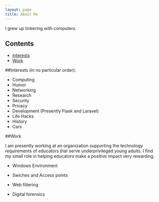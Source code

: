 ```yaml
---
layout: page
title: About Me
---
```



I grew up tinkering with computers. 

## Contents

- [Interests](#Interests)
- [Work](#Work)



##Interests (in no particular order):

* Computing
* Humor 
* Networking
* Research 
* Security
* Privacy 
* Development (Presently Flask and Laravel)
* Life Hacks
* History
* Cars


##Work

I am presently working at an organization supporting the technology requirements of educators that serve underprivileged young adults.  I find my small role in helping educators make a positive impact very rewarding.  

* Windows Environment

* Swiches and Access points

* Web filtering

* Digital forensics



